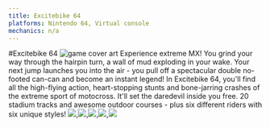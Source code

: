 ```yaml
---
title: Excitebike 64
platforms: Nintendo 64, Virtual console
mechanics: n/a
---
```

#Excitebike 64
![game cover art](//images.igdb.com/igdb/image/upload/t_thumb/r269xkd4en1ssbinmgrd.jpg "Logo Title Text 1")
Experience extreme MX! You grind your way through the hairpin turn, a wall of mud exploding in your wake. Your next jump launches you into the air - you pull off a spectacular double no-footed can-can and become an instant legend! In Excitebike 64, you'll find all the high-flying action, heart-stopping stunts and bone-jarring crashes of the extreme sport of motocross. It'll set the daredevil inside you free. 20 stadium tracks and awesome outdoor courses - plus six different riders with six unique styles!
<img src="//images.igdb.com/igdb/image/upload/t_thumb/i3c216dxmm4mcjvsgldt.jpg"/>,<img src="//images.igdb.com/igdb/image/upload/t_thumb/glwgsv2djfljuqcddhdr.jpg"/>,<img src="//images.igdb.com/igdb/image/upload/t_thumb/yhzfj13v9igg7zaic5gc.jpg"/>,<img src="//images.igdb.com/igdb/image/upload/t_thumb/ryqjh7hr9qqnovmdgbj4.jpg"/>,<img src="//images.igdb.com/igdb/image/upload/t_thumb/j8n6ybqtz0mm9gv2wm5i.jpg"/>
